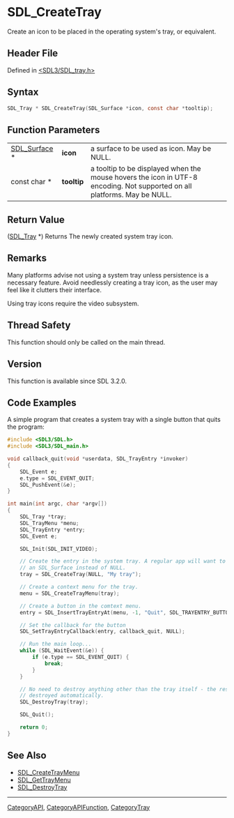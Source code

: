 # SDL_CreateTray

Create an icon to be placed in the operating system's tray, or equivalent.

## Header File

Defined in [<SDL3/SDL_tray.h>](https://github.com/libsdl-org/SDL/blob/main/include/SDL3/SDL_tray.h)

## Syntax

```c
SDL_Tray * SDL_CreateTray(SDL_Surface *icon, const char *tooltip);
```

## Function Parameters

|                              |             |                                                                                                                          |
| ---------------------------- | ----------- | ------------------------------------------------------------------------------------------------------------------------ |
| [SDL_Surface](SDL_Surface) * | **icon**    | a surface to be used as icon. May be NULL.                                                                               |
| const char *                 | **tooltip** | a tooltip to be displayed when the mouse hovers the icon in UTF-8 encoding. Not supported on all platforms. May be NULL. |

## Return Value

([SDL_Tray](SDL_Tray) *) Returns The newly created system tray icon.

## Remarks

Many platforms advise not using a system tray unless persistence is a
necessary feature. Avoid needlessly creating a tray icon, as the user may
feel like it clutters their interface.

Using tray icons require the video subsystem.

## Thread Safety

This function should only be called on the main thread.

## Version

This function is available since SDL 3.2.0.

## Code Examples

A simple program that creates a system tray with a single button that quits the
program:

```c
#include <SDL3/SDL.h>
#include <SDL3/SDL_main.h>

void callback_quit(void *userdata, SDL_TrayEntry *invoker)
{
    SDL_Event e;
    e.type = SDL_EVENT_QUIT;
    SDL_PushEvent(&e);
}

int main(int argc, char *argv[])
{
    SDL_Tray *tray;
    SDL_TrayMenu *menu;
    SDL_TrayEntry *entry;
    SDL_Event e;

    SDL_Init(SDL_INIT_VIDEO);

    // Create the entry in the system tray. A regular app will want to provide
    // an SDL_Surface instead of NULL.
    tray = SDL_CreateTray(NULL, "My tray");

    // Create a context menu for the tray.
    menu = SDL_CreateTrayMenu(tray);

    // Create a button in the comtext menu.
    entry = SDL_InsertTrayEntryAt(menu, -1, "Quit", SDL_TRAYENTRY_BUTTON);

    // Set the callback for the button
    SDL_SetTrayEntryCallback(entry, callback_quit, NULL);

    // Run the main loop...
    while (SDL_WaitEvent(&e)) {
        if (e.type == SDL_EVENT_QUIT) {
            break;
        }
    }

    // No need to destroy anything other than the tray itself - the rest is
    // destroyed automatically.
    SDL_DestroyTray(tray);

    SDL_Quit();

    return 0;
}
```

## See Also

- [SDL_CreateTrayMenu](SDL_CreateTrayMenu)
- [SDL_GetTrayMenu](SDL_GetTrayMenu)
- [SDL_DestroyTray](SDL_DestroyTray)

----
[CategoryAPI](CategoryAPI), [CategoryAPIFunction](CategoryAPIFunction), [CategoryTray](CategoryTray)

